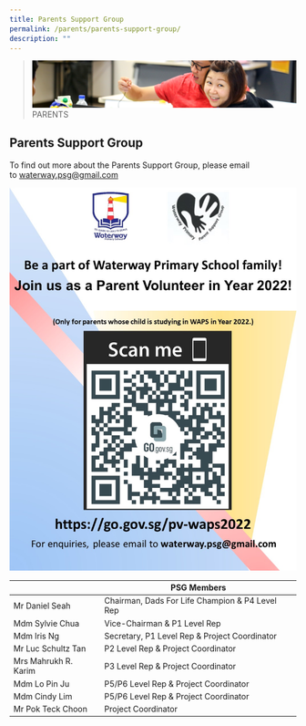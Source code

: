 ```yaml
---
title: Parents Support Group
permalink: /parents/parents-support-group/
description: ""
---
```

>![](/images/Parents/parent.jpg)
>PARENTS


## Parents Support Group


To find out more about the Parents Support Group, please email to [waterway.psg@gmail.com](mailto:waterway.psg@gmail.com)

![](/images/Parents/PSG%20QR%20Code.jpg)


<table>
<thead>
  <tr>
    <th></th>
    <th>PSG Members</th>
  </tr>
</thead>
<tbody>
  <tr>
    <td>Mr Daniel Seah</td>
    <td>Chairman, Dads For Life Champion &amp; P4 Level Rep</td>
  </tr>
  <tr>
    <td>Mdm Sylvie Chua</td>
    <td>Vice-Chairman &amp; P1 Level Rep</td>
  </tr>
  <tr>
    <td>Mdm Iris Ng</td>
    <td>Secretary, P1 Level Rep &amp; Project Coordinator</td>
  </tr>
  <tr>
    <td>Mr Luc Schultz Tan</td>
    <td> P2 Level Rep &amp; Project Coordinator</td>
  </tr>
  <tr>
    <td>Mrs Mahrukh R. Karim</td>
    <td> P3 Level Rep &amp; Project Coordinator</td>
  </tr>
  <tr>
    <td>Mdm Lo Pin Ju</td>
    <td> P5/P6 Level Rep &amp; Project Coordinator</td>
  </tr>
  <tr>
    <td>Mdm Cindy Lim</td>
    <td> P5/P6 Level Rep &amp; Project Coordinator</td>
  </tr>
  <tr>
    <td>Mr Pok Teck Choon</td>
    <td>Project Coordinator</td>
  </tr>
</tbody>
</table>